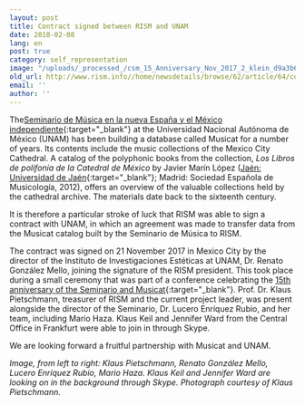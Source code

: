 ```yaml
---
layout: post
title: Contract signed between RISM and UNAM
date: 2018-02-08
lang: en
post: true
category: self_representation
image: "/uploads/_processed_/csm_15_Anniversary_Nov_2017_2_klein_d9a3b6f84c.jpg"
old_url: http://www.rism.info//home/newsdetails/browse/62/article/64/contract-signed-between-rism-and-unam.html
email: ''
author: ''
---
```



The[Seminario de Música en la nueva España y el México independiente](http://musicat.unam.mx/){:target="_blank"} at the Universidad Nacional Autónoma de México (UNAM) has been building a database called Musicat for a number of years. Its contents include the music collections of the Mexico City Cathedral. A catalog of the polyphonic books from the collection, _Los Libros de polifonía de la Catedral de México_ by Javier Marín López ([Jaén: Universidad de Jaén](http://www3.ujaen.es/servpub/b_datos/unlibro.asp?ISBN=978-84-8439-632-1){:target="_blank"}; Madrid: Sociedad Española de Musicología, 2012), offers an overview of the valuable collections held by the cathedral archive. The materials date back to the sixteenth century.

It is therefore a particular stroke of luck that RISM was able to sign a contract with UNAM, in which an agreement was made to transfer data from the Musicat catalog built by the Seminario de Música to RISM.

The contract was signed on 21 November 2017 in Mexico City by the director of the Instituto de Investigaciones Estéticas at UNAM, Dr. Renato González Mello, joining the signature of the RISM president. This took place during a small ceremony that was part of a conference celebrating the [15th anniversary of the Seminario and Musicat](http://musicat.unam.mx/index.php/eventos/){:target="_blank"}. Prof. Dr. Klaus Pietschmann, treasurer of RISM and the current project leader, was present alongside the director of the Seminario, Dr. Lucero Enríquez Rubio, and her team, including Mario Haza. Klaus Keil and Jennifer Ward from the Central Office in Frankfurt were able to join in through Skype.

We are looking forward a fruitful partnership with Musicat and UNAM.


_Image, from left to right: Klaus Pietschmann, Renato González Mello, Lucero Enríquez Rubio, Mario Haza. Klaus Keil and Jennifer Ward are looking on in the background through Skype. Photograph courtesy of Klaus Pietschmann._



<script type="text/javascript">var switchTo5x=true;</script><script type="text/javascript" src="http://w.sharethis.com/button/buttons.js"></script><script type="text/javascript">stLight.options({publisher: "9b601438-1ce1-49d8-bfd7-9cff5df54c17", doNotHash: false, doNotCopy: false, hashAddressBar: false});</script>